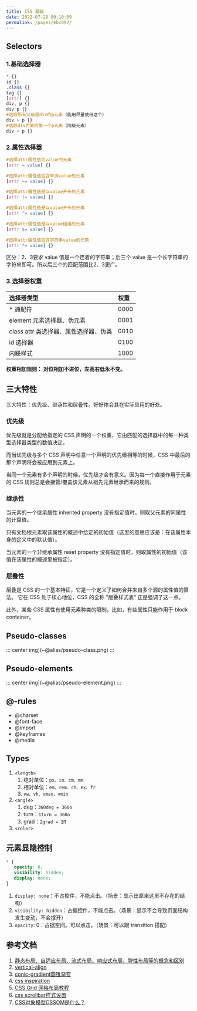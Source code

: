 ```yaml
---
title: CSS 基础
date: 2022-07-28 00:10:09
permalink: /pages/ebc097/
---
```



## Selectors
### 1.基础选择器
```css
* {}
id {}
.class {}
tag {}
[attr] {}
div, p {}
div p {}
#选取所有父级是div的p元素（能用尽量使用这个）
div > p {}
#选取div后面的第一个p元素（同级元素）
div + p {}
```

### 2.属性选择器
```css
#选择attr属性值为value的元素
[attr = value] {}

#选择attr属性值包含单词value的元素
[attr ~= value] {}

#选择attr属性值是以value开头的元素
[attr |= value] {}

#选择attr属性值是以value开头的元素
[attr ^= value] {}

#选择attr属性值是以value结尾的元素
[attr $= value] {}

#选择attr属性值包含字符串value的元素
[attr *= value] {}
```

区分：2、3要求 value 值是一个连着的字符串；后三个 value 是一个长字符串的字符串即可。所以后三个的匹配范围比2、3更广。

### 3.选择器权重
| 选择器类型 | 权重 |
| :------- | :---- |
| * 通配符 | 0000 | 
| element 元素选择器、伪元素 | 0001 | 
| class attr 类选择器、属性选择器、伪类 | 0010 |
| id 选择器 | 0100 | 
| 内联样式 | 1000 |

**权重相加规则： 对位相加不进位，左高右低永不变。**


## 三大特性
三大特性：优先级、继承性和层叠性。好好体会其在实际应用的好处。

### 优先级
优先级就是分配给指定的 CSS 声明的一个权重，它由匹配的选择器中的每一种类型选择器类型的数值决定。

而当优先级与多个 CSS 声明中任意一个声明的优先级相等的时候，CSS 中最后的那个声明将会被应用到元素上。

当同一个元素有多个声明的时候，优先级才会有意义。因为每一个直接作用于元素的 CSS 规则总是会接管/覆盖该元素从祖先元素继承而来的规则。

### 继承性
当元素的一个继承属性 inherited property 没有指定值时，则取父元素的同属性的计算值。

只有文档根元素取该属性的概述中给定的初始值（这里的意思应该是：在该属性本身的定义中的默认值）。

当元素的一个非继承属性 reset property 没有指定值时，则取属性的初始值（该值在该属性的概述里被指定）。


### 层叠性
层叠是 CSS 的一个基本特征，它是一个定义了如何合并来自多个源的属性值的算法。
它在 CSS 处于核心地位，CSS 的全称 ”层叠样式表“ 正是强调了这一点。

此外，某些 CSS 属性有使用元素种类的限制。比如，有些属性只能作用于 block container。


## Pseudo-classes
::: center
img](~@alias/pseudo-class.png)
:::


## Pseudo-elements
::: center
img](~@alias/pseudo-element.png)
:::


## @-rules
- @charset 
- @font-face 
- @import 
- @keyframes 
- @media

## Types
1. `<length>`
   1. 绝对单位：`px、in、cm、mm `
   2. 相对单位：`em、rem、ch、ex、fr `
   3. `vw、vh、vmax、vmin`
2. `<angle>`
   1. deg：`360deg = 360o`
   2. turn：`1turn = 360o `
   3. grad：`2grad = 2Π`
3. `<color>`


## 元素显隐控制
```css
* {
   opacity: 0;
   visibility: hidden;
   display: none;
}
```
1. `display: none`：不占控件，不能点击。（场景：显示出原来这里不存在的结构） 
2. `visibility: hidden`：占据控件，不能点击。（场景：显示不会导致页面结构发生变动，不会撑开） 
3. `opacity`: 0：占据空间。可以点击。（场景：可以跟 transition 搭配）


## 参考文档
1. [静态布局、自适应布局、流式布局、响应式布局、弹性布局等的概念和区别](https://www.cnblogs.com/yanayana/p/7066948.html)
2. [vertical-align](https://www.jianshu.com/p/ce7e4a997a2c)
3. [conic-gradient圆锥渐变](https://www.imooc.com/article/27841)
4. [css inspiration](https://csscoco.com/inspiration/#/)
5. [CSS Grid 网格布局教程](https://www.ruanyifeng.com/blog/2019/03/grid-layout-tutorial.html)
6. [css scrollbar样式设置](https://segmentfault.com/a/1190000012800450)
7. [CSS对象模型CSSOM是什么？](https://www.jianshu.com/p/7c3e2493c7a7)

